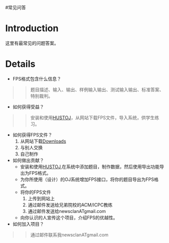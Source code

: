 #常见问答

# Introduction #

这里有最常见的问题答案。


# Details #

  * FPS格式包含什么信息？
> > 题目描述、输入、输出、样例输入输出、测试输入输出、标准答案、特别裁判。
  * 如何获得受益？
> > 安装和使用[HUSTOJ](HUSTOJ.md)，从网站下载FPS文件，导入系统，供学生练习。
  * 如何获得FPS文件？
    1. 从网站下载[Downloads](Downloads.md)
    1. 与别人交换
    1. 自己制作
  * 如何做出贡献？
    * 安装和使用[HUSTOJ](HUSTOJ.md),在系统中添加题目，制作数据，然后使用导出功能导出为FPS格式。
    * 为你所使用（设计）的OJ系统增加FPS接口，将你的题目导出为FPS格式。
    * 将你的FPS文件
      1. 上传到网站上
      1. 通过邮件发送给兄弟院校的ACM/ICPC教练
      1. 通过邮件发送给newsclanATgmail.com
    * 向你认识的人宣传这个项目，介绍FPS的优越性。
  * 如何加入项目？
> > 通过邮件联系我newsclanATgmail.com
